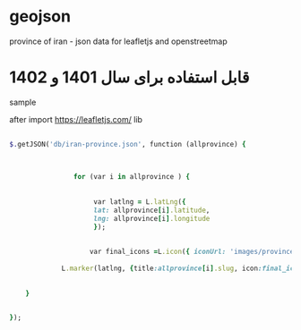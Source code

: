 # geojson
province of iran - json data for leafletjs and openstreetmap
# قابل استفاده برای سال 1401 و 1402

sample


after import https://leafletjs.com/ lib

```ruby
	
$.getJSON('db/iran-province.json', function (allprovince) {
	
	 

				for (var i in allprovince ) {
 
											
					 var latlng = L.latLng({
					 lat: allprovince[i].latitude,
					 lng: allprovince[i].longitude
					 });
					 
					
					var final_icons =L.icon({ iconUrl: 'images/province.png', iconSize: [52,52]});
 
			 L.marker(latlng, {title:allprovince[i].slug, icon:final_icons}).bindPopup( allprovince[i].slug+'<br/>'+allprovince[i].title ).addTo(lay_provinces);
	 
 
 	}
 

});				
				
```

